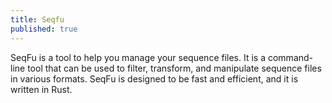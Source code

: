 ```yaml
---
title: Seqfu
published: true
---
```


SeqFu is a tool to help you manage your sequence files. It is a command-line tool that can be used to filter, transform, and manipulate sequence files in various formats. SeqFu is designed to be fast and efficient, and it is written in Rust.